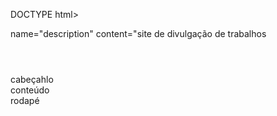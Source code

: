 DOCTYPE html>
<html>
   <head>
       <title>Site de divulgação de trabalhos 
       </title>
       <meta> name="description" content="site de divulgação de trabalhos 
   </head>
   <body>
       <header>
       <h1></h1>
       <p></p>
       </header> cabeçahlo
       <main></main> conteúdo 
       <footer></footer>rodapé 
       
   </body>
   
</html>
